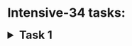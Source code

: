 # Intensive-34 tasks:
<style>
    .details_header{
        font-size: 25px;
        font-weight: bold;
    }
</style>

<details>
<summary class="details_header">Task 1</summary>

Предметная область - Сервис продажи билетов кино \ театр.

![task1 diagram](docs/task1/diag.png)
</details>